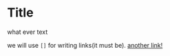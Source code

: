 # Title

what ever text

we will use `[]` for writing links(it must be).
[another link!](some-page.html)
